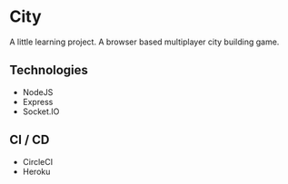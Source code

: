 # City
A little learning project. A browser based  multiplayer city building game.

## Technologies
- NodeJS
- Express
- Socket.IO

## CI / CD
- CircleCI
- Heroku
